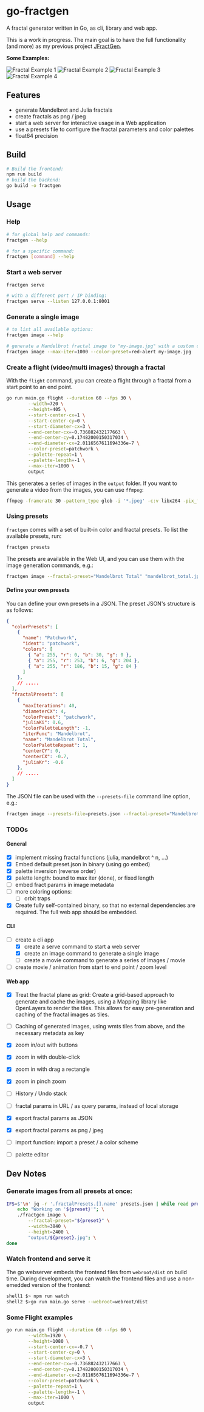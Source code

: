 # go-fractgen

A fractal generator written in Go, as cli, library and web app.

This is a work in progress. The main goal is to have the full functionality (and more) as my previous
project [JFractGen](https://github.com/bylexus/JFractGen).

**Some Examples:**

![Fractal Example 1](./example1.jpg)
![Fractal Example 2](./example2.jpg)
![Fractal Example 3](./example3.jpg)
![Fractal Example 4](./example4.jpg)

## Features

- generate Mandelbrot and Julia fractals
- create fractals as png / jpeg
- start a web server for interactive usage in a Web application
- use a presets file to configure the fractal parameters and color palettes
- float64 precision

## Build

```bash
# Build the frontend:
npm run build
# build the backend:
go build -o fractgen
```

## Usage

### Help

```bash
# for global help and commands:
fractgen --help

# for a specific command:
fractgen [command] --help
```

### Start a web server

```bash
fractgen serve

# with a different port / IP binding:
fractgen serve --listen 127.0.0.1:8001
```

### Generate a single image

```bash
# to list all available options:
fractgen image --help 

# generate a Mandelbrot fractal image to "my-image.jpg" with a custom color palette and 1000 iterations:
fractgen image --max-iter=1000 --color-preset=red-alert my-image.jpg
```


### Create a flight (video/multi images) through a fractal

With the `flight` command, you can create a flight through a fractal from a start point to an end point.

```bash
go run main.go flight --duration 60 --fps 30 \
		--width=720 \
		--height=405 \
        --start-center-cx=1 \
        --start-center-cy=0 \
        --start-diameter-cx=3 \
        --end-center-cx=-0.736882432177663 \
        --end-center-cy=0.17482000150317034 \
        --end-diameter-cx=2.0116567611694336e-7 \
        --color-preset=patchwork \
        --palette-repeat=1 \
        --palette-length=-1 \
        --max-iter=1000 \
		output
```

This generates a series of images in the `output` folder. If you want to generate a video from the images, you can use `ffmpeg`:

```bash
ffmpeg -framerate 30 -pattern_type glob -i '*.jpeg' -c:v libx264 -pix_fmt yuv420p out.mp4
```

### Using presets

`fractgen` comes with a set of built-in color and fractal presets. To list the available presets, run:

```bash
fractgen presets
```

The presets are available in the Web UI, and you can use them with the image generation commands, e.g.:

```bash
fractgen image --fractal-preset="Mandelbrot Total" "mandelbrot_total.jpg"
```

#### Define your own presets

You can define your own presets in a JSON. The preset JSON's structure is as follows:

```json
{
  "colorPresets": [
    {
      "name": "Patchwork",
      "ident": "patchwork",
      "colors": [
        { "a": 255, "r": 0, "b": 30, "g": 0 },
        { "a": 255, "r": 253, "b": 6, "g": 204 },
        { "a": 255, "r": 186, "b": 15, "g": 84 }
      ]
    },
	// .....
  ],
  "fractalPresets": [
    {
      "maxIterations": 40,
      "diameterCX": 4,
      "colorPreset": "patchwork",
      "juliaKi": 0.6,
      "colorPaletteLength": -1,
      "iterFunc": "Mandelbrot",
      "name": "Mandelbrot Total",
      "colorPaletteRepeat": 1,
      "centerCY": 0,
      "centerCX": -0.7,
      "juliaKr": -0.6
    },
	// .....
  ]
}
```

The JSON file can be used with the `--presets-file` command line option, e.g.:

```bash
fractgen image --presets-file=presets.json --fractal-preset="Mandelbrot Total" "mandelbrot_total.jpg"
```





### TODOs

#### General

- [x] implement missing fractal functions (julia, mandelbrot ^ n, ...)
- [x] Embed default preset.json in binary (using go embed)
- [x] palette inversion (reverse order)
- [x] palette length: bound to max iter (done), or fixed length
- [ ] embed fract params in image metadata
- [ ] more coloring options:
  - [ ] orbit traps
- [x] Create fully self-contained binary, so that no external dependencies are required. The full web app should be
      embedded.

#### CLI

- [ ] create a cli app
	- [x] create a serve command to start a web server
	- [x] create an image command to generate a single image
	- [ ] create a movie command to generate a series of images / movie

- [ ] create movie / animation from start to end point / zoom level

#### Web app

- [x] Treat the fractal plane as grid: Create a grid-based approach to generate and cache the images,
using a Mapping library like OpenLayers to render the tiles. This allows for easy pre-generation and caching
of the fractal images as tiles.
- [ ] Caching of generated images, using wmts tiles from above, and the necessary metadata as key
- [x] zoom in/out with buttons
- [x] zoom in with double-click
- [x] zoom in with drag a rectangle
- [x] zoom in pinch zoom
- [ ] History / Undo stack
- [ ] fractal params in URL / as query params, instead of local storage
- [x] export fractal params as JSON
- [x] export fractal params as png / jpeg
- [ ] import function: import a preset / a color scheme
- [ ] palette editor


## Dev Notes

### Generate images from all presets at once:

```bash
IFS=$'\n' jq -r '.fractalPresets.[].name' presets.json | while read preset; do; \ 
	echo "Working on '${preset}'"; \
	./fractgen image \
		--fractal-preset="${preset}" \
		--width=3840 \
		--height=2400 \
		"output/${preset}.jpg"; \
done
```

### Watch frontend and serve it

The go webserver embeds the frontend files from `webroot/dist` on build time. During development, you can watch the frontend files and use a non-emedded version of the frontend:

```bash
shell1 $> npm run watch 
shell2 $>go run main.go serve --webroot=webroot/dist
```

### Some Flight examples

```bash
go run main.go flight --duration 60 --fps 60 \
		--width=1920 \
		--height=1080 \
        --start-center-cx=-0.7 \
        --start-center-cy=0 \
        --start-diameter-cx=3 \
        --end-center-cx=-0.736882432177663 \
        --end-center-cy=0.17482000150317034 \
        --end-diameter-cx=2.0116567611694336e-7 \
        --color-preset=patchwork \
        --palette-repeat=1 \
        --palette-length=-1 \
        --max-iter=1000 \
		output
```